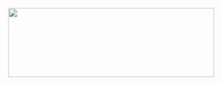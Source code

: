   <a href=https://github.com/anuraghazra/github-readme-stats >
    <img width=420 height=142 src="https://github-readme-status-system-bkrcodes.vercel.app/api?username=BKR-dev&bg_color=0000&text_color=aaa&title_color=f88469&icon_color=ffc89b&show_icons=true&border_color=666&border_radius=24" />
  </a>
</div>
